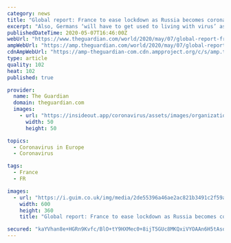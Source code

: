 ```yaml
---
category: news
title: "Global report: France to ease lockdown as Russia becomes coronavirus hotspot"
excerpt: "Also, Germans ‘will have to get used to living with virus’ as WHO warns on domestic violence"
publishedDateTime: 2020-05-07T16:46:00Z
webUrl: "https://www.theguardian.com/world/2020/may/07/global-report-france-to-ease-lockdown-as-russia-becomes-coronavirus-hotspot"
ampWebUrl: "https://amp.theguardian.com/world/2020/may/07/global-report-france-to-ease-lockdown-as-russia-becomes-coronavirus-hotspot"
cdnAmpWebUrl: "https://amp-theguardian-com.cdn.ampproject.org/c/s/amp.theguardian.com/world/2020/may/07/global-report-france-to-ease-lockdown-as-russia-becomes-coronavirus-hotspot"
type: article
quality: 102
heat: 102
published: true

provider:
  name: The Guardian
  domain: theguardian.com
  images:
    - url: "https://insideout.app/coronavirus/assets/images/organizations/theguardian.com-50x50.jpg"
      width: 50
      height: 50

topics:
  - Coronavirus in Europe
  - Coronavirus

tags:
  - France
  - FR

images:
  - url: "https://i.guim.co.uk/img/media/2de55396a46ae2ac821b3491c2f59a128eb47f55/0_199_4000_2399/master/4000.jpg?width=300&quality=45&auto=format&fit=max&dpr=2&s=02c8d396058e98cf999125969e127dd5"
    width: 600
    height: 360
    title: "Global report: France to ease lockdown as Russia becomes coronavirus hotspot"

secured: "kaYVhan8e+HGRn9Kvfc/BlO+tY9HXMec0+8ijT5GUc8MKQxiVYOAAn6H5tAsotuKePLwzjvP4nKpUYy7NSp79bQKFF5g8vaoC8ywxV91vi+Dy6ilRRGfxNo9hffKkXhHkejHk+0a1o1f5FlMgJqmsH5QiooxqptbPkLR1JWBTWZ98VLuvhAVRCoSdj8I161cdmVUcd7SfggXme3OGLZZRR3snb4ZkKvOWAJlt4AEFyicZ+KbT/0wLU/HvojrZ9VbWebqDT9KwCRW+zHQfsr6Yf9kNXLEjjUABvtVATbzRIhvKNxKSZWW/DirNlnx4rQUy5c9AqL2ED/gc3Ob7PxGhA2Ej/4Is5huQZHyQ2OgY2yMAEi9ur4D1QiBu4jG1vCD3mZF328HOMmjPGerGs+ppa78BredQxnKCdadeYKPSiN4cfMJftSLuiGRDdXhIQevhzOOmWJ3Fh5tWH185deeRpqPrdjqjvF3ajya9rpnx7k=;gzYeZuwIBs1CyKsqiG9fKA=="
---
```


